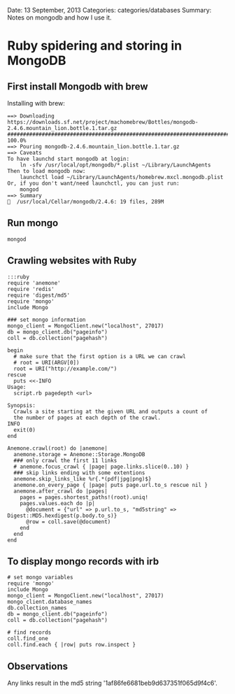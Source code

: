 Date: 13 September, 2013
Categories: categories/databases
Summary: Notes on mongodb and how I use it.

# Ruby spidering and storing in MongoDB

## First install Mongodb with brew

Installing with brew:

    ==> Downloading https://downloads.sf.net/project/machomebrew/Bottles/mongodb-2.4.6.mountain_lion.bottle.1.tar.gz
    ######################################################################## 100.0%
    ==> Pouring mongodb-2.4.6.mountain_lion.bottle.1.tar.gz
    ==> Caveats
    To have launchd start mongodb at login:
        ln -sfv /usr/local/opt/mongodb/*.plist ~/Library/LaunchAgents
    Then to load mongodb now:
        launchctl load ~/Library/LaunchAgents/homebrew.mxcl.mongodb.plist
    Or, if you don't want/need launchctl, you can just run:
        mongod
    ==> Summary
    🍺  /usr/local/Cellar/mongodb/2.4.6: 19 files, 289M

## Run mongo

    mongod

## Crawling websites with Ruby
    :::ruby
    require 'anemone'
    require 'redis'
    require 'digest/md5'
    require 'mongo'
    include Mongo

    ### set mongo information
    mongo_client = MongoClient.new("localhost", 27017)
    db = mongo_client.db("pageinfo")
    coll = db.collection("pagehash")

    begin
      # make sure that the first option is a URL we can crawl
      # root = URI(ARGV[0])
      root = URI("http://example.com/")
    rescue
      puts <<-INFO
    Usage:
      script.rb pagedepth <url>

    Synopsis:
      Crawls a site starting at the given URL and outputs a count of
      the number of pages at each depth of the crawl.
    INFO
      exit(0)
    end

    Anemone.crawl(root) do |anemone|
      anemone.storage = Anemone::Storage.MongoDB
      ### only crawl the first 11 links
      # anemone.focus_crawl { |page| page.links.slice(0..10) }
      ### skip links ending with some extentions
      anemone.skip_links_like %r{.*(pdf|jpg|png)$}
      anemone.on_every_page { |page| puts page.url.to_s rescue nil }
      anemone.after_crawl do |pages|
        pages = pages.shortest_paths!(root).uniq!
        pages.values.each do |p|
          @document = {"url" => p.url.to_s, "md5string" => Digest::MD5.hexdigest(p.body.to_s)}
          @row = coll.save(@document)
        end
      end
    end

## To display mongo records with irb

    # set mongo variables
    require 'mongo'
    include Mongo
    mongo_client = MongoClient.new("localhost", 27017)
    mongo_client.database_names
    db.collection_names
    db = mongo_client.db("pageinfo")
    coll = db.collection("pagehash")

    # find records
    coll.find_one
    coll.find.each { |row| puts row.inspect }

## Observations

Any links result in the md5 string '1af86fe6681beb9d637351f065d9f4c6'.